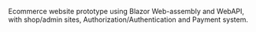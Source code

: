Ecommerce website prototype using Blazor Web-assembly and WebAPI, with shop/admin sites, Authorization/Authentication and Payment system.
